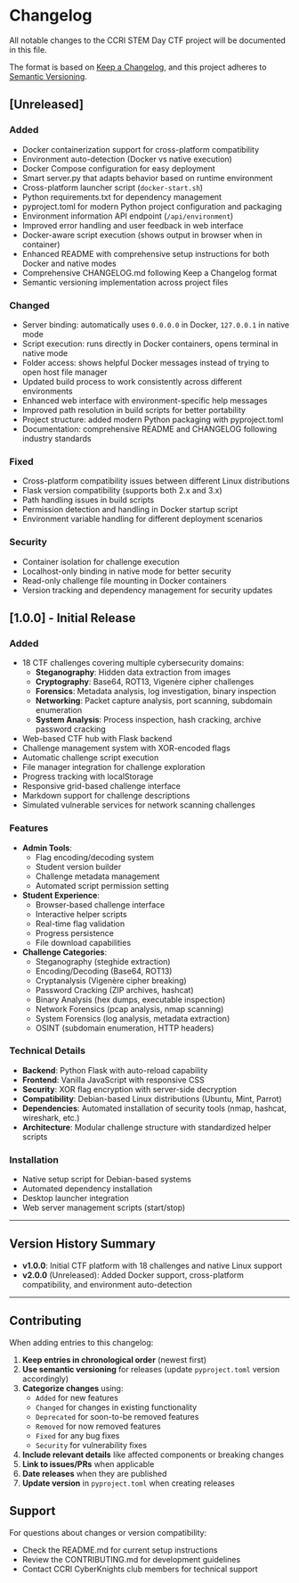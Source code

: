 # Changelog

All notable changes to the CCRI STEM Day CTF project will be documented in this file.

The format is based on [Keep a Changelog](https://keepachangelog.com/en/1.0.0/),
and this project adheres to [Semantic Versioning](https://semver.org/spec/v2.0.0.html).

## [Unreleased]

### Added
- Docker containerization support for cross-platform compatibility
- Environment auto-detection (Docker vs native execution)
- Docker Compose configuration for easy deployment
- Smart server.py that adapts behavior based on runtime environment
- Cross-platform launcher script (`docker-start.sh`)
- Python requirements.txt for dependency management
- pyproject.toml for modern Python project configuration and packaging
- Environment information API endpoint (`/api/environment`)
- Improved error handling and user feedback in web interface
- Docker-aware script execution (shows output in browser when in container)
- Enhanced README with comprehensive setup instructions for both Docker and native modes
- Comprehensive CHANGELOG.md following Keep a Changelog format
- Semantic versioning implementation across project files

### Changed
- Server binding: automatically uses `0.0.0.0` in Docker, `127.0.0.1` in native mode
- Script execution: runs directly in Docker containers, opens terminal in native mode
- Folder access: shows helpful Docker messages instead of trying to open host file manager
- Updated build process to work consistently across different environments
- Enhanced web interface with environment-specific help messages
- Improved path resolution in build scripts for better portability
- Project structure: added modern Python packaging with pyproject.toml
- Documentation: comprehensive README and CHANGELOG following industry standards

### Fixed
- Cross-platform compatibility issues between different Linux distributions
- Flask version compatibility (supports both 2.x and 3.x)
- Path handling issues in build scripts
- Permission detection and handling in Docker startup script
- Environment variable handling for different deployment scenarios

### Security
- Container isolation for challenge execution
- Localhost-only binding in native mode for better security
- Read-only challenge file mounting in Docker containers
- Version tracking and dependency management for security updates

## [1.0.0] - Initial Release

### Added
- 18 CTF challenges covering multiple cybersecurity domains:
  - **Steganography**: Hidden data extraction from images
  - **Cryptography**: Base64, ROT13, Vigenère cipher challenges
  - **Forensics**: Metadata analysis, log investigation, binary inspection
  - **Networking**: Packet capture analysis, port scanning, subdomain enumeration
  - **System Analysis**: Process inspection, hash cracking, archive password cracking
- Web-based CTF hub with Flask backend
- Challenge management system with XOR-encoded flags
- Automatic challenge script execution
- File manager integration for challenge exploration
- Progress tracking with localStorage
- Responsive grid-based challenge interface
- Markdown support for challenge descriptions
- Simulated vulnerable services for network scanning challenges

### Features
- **Admin Tools**:
  - Flag encoding/decoding system
  - Student version builder
  - Challenge metadata management
  - Automated script permission setting
- **Student Experience**:
  - Browser-based challenge interface
  - Interactive helper scripts
  - Real-time flag validation
  - Progress persistence
  - File download capabilities
- **Challenge Categories**:
  - Steganography (steghide extraction)
  - Encoding/Decoding (Base64, ROT13)
  - Cryptanalysis (Vigenère cipher breaking)
  - Password Cracking (ZIP archives, hashcat)
  - Binary Analysis (hex dumps, executable inspection)
  - Network Forensics (pcap analysis, nmap scanning)
  - System Forensics (log analysis, metadata extraction)
  - OSINT (subdomain enumeration, HTTP headers)

### Technical Details
- **Backend**: Python Flask with auto-reload capability
- **Frontend**: Vanilla JavaScript with responsive CSS
- **Security**: XOR flag encryption with server-side decryption
- **Compatibility**: Debian-based Linux distributions (Ubuntu, Mint, Parrot)
- **Dependencies**: Automated installation of security tools (nmap, hashcat, wireshark, etc.)
- **Architecture**: Modular challenge structure with standardized helper scripts

### Installation
- Native setup script for Debian-based systems
- Automated dependency installation
- Desktop launcher integration
- Web server management scripts (start/stop)

---

## Version History Summary

- **v1.0.0**: Initial CTF platform with 18 challenges and native Linux support
- **v2.0.0** (Unreleased): Added Docker support, cross-platform compatibility, and environment auto-detection

---

## Contributing

When adding entries to this changelog:

1. **Keep entries in chronological order** (newest first)
2. **Use semantic versioning** for releases (update `pyproject.toml` version accordingly)
3. **Categorize changes** using:
   - `Added` for new features
   - `Changed` for changes in existing functionality
   - `Deprecated` for soon-to-be removed features
   - `Removed` for now removed features
   - `Fixed` for any bug fixes
   - `Security` for vulnerability fixes
4. **Include relevant details** like affected components or breaking changes
5. **Link to issues/PRs** when applicable
6. **Date releases** when they are published
7. **Update version** in `pyproject.toml` when creating releases

## Support

For questions about changes or version compatibility:
- Check the README.md for current setup instructions
- Review the CONTRIBUTING.md for development guidelines
- Contact CCRI CyberKnights club members for technical support